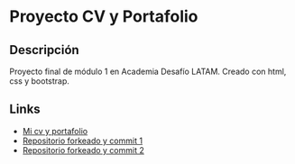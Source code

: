 # Proyecto CV y Portafolio

## Descripción
Proyecto final de módulo 1 en Academia Desafío LATAM. Creado con html, css y bootstrap. 

## Links

- [Mi cv y portafolio](https://elizabethnunez.github.io/cv-portafolio/) 
- [Repositorio forkeado y commit 1](https://github.com/ElizabethNunez/teidell.github.io)
- [Repositorio forkeado y commit 2](https://github.com/ElizabethNunez/portafolio-cv)
